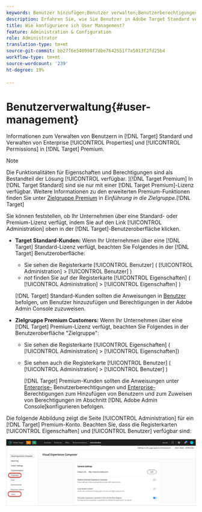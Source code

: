 ```yaml
---
keywords: Benutzer hinzufügen;Benutzer verwalten;Benutzerberechtigungen
description: Erfahren Sie, wie Sie Benutzer in Adobe Target Standard verwalten und Unternehmenseigenschaften und -berechtigungen in Adobe Target Premium verwalten.
title: Wie konfiguriere ich User Management?
feature: Administration & Configuration
role: Administrator
translation-type: tm+mt
source-git-commit: bb27f6e540998f7dbe7642551f7a5013f2fd25b4
workflow-type: tm+mt
source-wordcount: '239'
ht-degree: 19%

---
```



# Benutzerverwaltung{#user-management}

Informationen zum Verwalten von Benutzern in [!DNL Target] Standard und Verwalten von Enterprise [!UICONTROL Properties] und [!UICONTROL Permissions] in [!DNL Target] Premium.

>[!NOTE]
>
>Die Funktionalitäten für Eigenschaften und Berechtigungen sind als Bestandteil der Lösung [!UICONTROL  verfügbar. ][!DNL Target Premium] In [!DNL Target Standard] sind sie nur mit einer [!DNL Target Premium]-Lizenz verfügbar. Weitere Informationen zu den erweiterten Premium-Funktionen finden Sie unter [Zielgruppe Premium](/help/c-intro/intro.md#premium) in *Einführung in die Zielgruppe*.[!DNL Target]

Sie können feststellen, ob Ihr Unternehmen über eine Standard- oder Premium-Lizenz verfügt, indem Sie auf den Link [!UICONTROL Administration] oben in der [!DNL Target]-Benutzeroberfläche klicken.

* **Target Standard-Kunden:** Wenn Ihr Unternehmen über eine  [!DNL Target] Standard-Lizenz verfügt, beachten Sie Folgendes in der  [!DNL Target] Benutzeroberfläche:

   * Sie sehen die Registerkarte [!UICONTROL Benutzer] ( [!UICONTROL Administration] > [!UICONTROL Benutzer] )
   * *not* finden Sie auf der Registerkarte [!UICONTROL Eigenschaften] ( [!UICONTROL Administration] > [!UICONTROL Eigenschaften] )

   [!DNL Target] Standard-Kunden sollten die Anweisungen in [Benutzer](/help/administrating-target/c-user-management/c-user-management/user-management.md) befolgen, um Benutzer hinzuzufügen und Berechtigungen in der Adobe Admin Console zuzuweisen.

* **Zielgruppe Premium Customers:** Wenn Ihr Unternehmen über eine  [!DNL Target] Premium-Lizenz verfügt, beachten Sie Folgendes in der Benutzeroberfläche &quot;Zielgruppe&quot;:

   * Sie sehen die Registerkarte [!UICONTROL Eigenschaften] ( [!UICONTROL Administration] > [!UICONTROL Eigenschaften])
   * Sie sehen auch die Registerkarte [!UICONTROL Benutzer] ( [!UICONTROL Administration] > [!UICONTROL Benutzer] )

      [!DNL Target] Premium-Kunden sollten die Anweisungen unter  [Enterprise-](/help/administrating-target/c-user-management/property-channel/property-channel.md#concept_E396B16FA2024ADBA27BC056138F9838) Benutzerberechtigungen und  [Enterprise-](/help/administrating-target/c-user-management/property-channel/properties-overview.md#concept_22F2855DBF0D4754B9460F5D68749C71) Berechtigungen zum Hinzufügen von Benutzern und zum Zuweisen von Berechtigungen im Abschnitt  [!DNL Adobe Admin Console]konfigurieren befolgen.

Die folgende Abbildung zeigt die Seite [!UICONTROL Administration] für ein [!DNL Target] Premium-Konto. Beachten Sie, dass die Registerkarten [!UICONTROL Eigenschaften] und [!UICONTROL Benutzer] verfügbar sind:

![Registerkarte &quot;Administration&quot;](/help/administrating-target/assets/premium.png)

